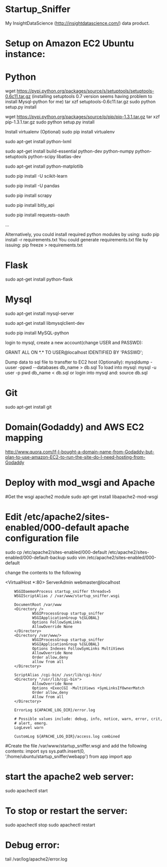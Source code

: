 Startup_Sniffer
==================================================================

My InsightDataScience (http://insightdatascience.com/) data product.



Setup on Amazon EC2 Ubuntu instance:
==================================================================

# Python
wget https://pypi.python.org/packages/source/s/setuptools/setuptools-0.6c11.tar.gz (installing setuptools 0.7 version
seems having problem to install Mysql-python for me)
tar xzf setuptools-0.6c11.tar.gz
sudo python setup.py install

wget https://pypi.python.org/packages/source/p/pip/pip-1.3.1.tar.gz
tar xzf pip-1.3.1.tar.gz
sudo python setup.py install

Install virtualenv (Optional)
sudo pip install virtualenv

sudo apt-get install python-lxml

sudo apt-get install build-essential python-dev python-numpy python-setuptools python-scipy libatlas-dev

sudo apt-get install python-matplotlib

sudo pip install -U scikit-learn

sudo pip install -U pandas

sudo pip install scrapy

sudo pip install bitly_api

sudo pip install requests-oauth

...

Alternatively, you could install required python modules by using:
sudo pip install -r requirements.txt
You could generate requirements.txt file by issuing:
pip freeze > requirements.txt

# Flask
sudo apt-get install python-flask

# Mysql
sudo apt-get install mysql-server

sudo apt-get install libmysqlclient-dev

sudo pip install MySQL-python

login to mysql, create a new account(change USER and PASSWD): 

GRANT ALL ON \*\.\* TO USER@localhost IDENTIFIED BY 'PASSWD';

Dump data to sql file to transfter to EC2 host (Optionally):
mysqldump -uuser -ppwd  --databases db_name > db.sql
To load into mysql:
mysql -u user -p pwd db_name < db.sql
or
login into mysql and:
source db.sql


# Git
sudo apt-get install git


# Domain(Godaddy) and AWS EC2 mapping
http://www.quora.com/If-I-bought-a-domain-name-from-Godaddy-but-plan-to-use-amazon-EC2-to-run-the-site-do-I-need-hosting-from-Godaddy


# Deploy with mod_wsgi and Apache
#Get the wsgi apache2 module
sudo apt-get install libapache2-mod-wsgi

# Edit /etc/apache2/sites-enabled/000-default apache configuration file
sudo cp /etc/apache2/sites-enabled/000-default /etc/apache2/sites-enabled/000-default-backup
sudo vim /etc/apache2/sites-enabled/000-default

change the contents to the following

<VirtualHost *:80>
        ServerAdmin webmaster@localhost

        WSGIDaemonProcess startup_sniffer threads=5
        WSGIScriptAlias / /var/www/startup_sniffer.wsgi

        DocumentRoot /var/www
        <Directory />
                WSGIProcessGroup startup_sniffer
                WSGIApplicationGroup %{GLOBAL}
                Options FollowSymLinks
                AllowOverride None
        </Directory>
        <Directory /var/www/>
                WSGIProcessGroup startup_sniffer
                WSGIApplicationGroup %{GLOBAL}
                Options Indexes FollowSymLinks MultiViews
                AllowOverride None
                Order allow,deny
                allow from all
        </Directory>

        ScriptAlias /cgi-bin/ /usr/lib/cgi-bin/
        <Directory "/usr/lib/cgi-bin">
                AllowOverride None
                Options +ExecCGI -MultiViews +SymLinksIfOwnerMatch
                Order allow,deny
                Allow from all
        </Directory>

        ErrorLog ${APACHE_LOG_DIR}/error.log

        # Possible values include: debug, info, notice, warn, error, crit,
        # alert, emerg.
        LogLevel warn

        CustomLog ${APACHE_LOG_DIR}/access.log combined
</VirtualHost>

#Create the file /var/www/startup_sniffer.wsgi and add the following contents:
import sys
sys.path.insert(0, '/home/ubuntu/startup_sniffer/webapp')
from app import app

# start the apache2 web server:
sudo apachectl start

# To stop or restart the server:
sudo apachectl stop
sudo apachectl restart

# Debug error:
tail /var/log/apache2/error.log

